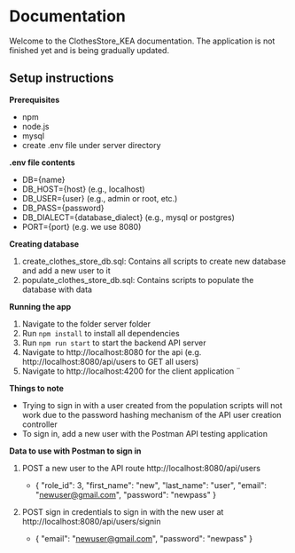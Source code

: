 # Documentation

Welcome to the ClothesStore_KEA documentation. The application is not finished yet and is being gradually updated.

## Setup instructions

**Prerequisites**
- npm
- node.js
- mysql
- create .env file under server directory

**.env file contents**
- DB={name}
- DB_HOST={host} (e.g., localhost)
- DB_USER={user} (e.g., admin or root, etc.)
- DB_PASS={password}
- DB_DIALECT={database_dialect} (e.g., mysql or postgres)
- PORT={port} (e.g. we use 8080)

**Creating database**
1. create_clothes_store_db.sql: Contains all scripts to create new database and add a new user to it
2. populate_clothes_store_db.sql: Contains scripts to populate the database with data

**Running the app**
1. Navigate to the folder server folder
2. Run `npm install` to install all dependencies
3. Run `npm run start` to start the backend API server 
4. Navigate to http://localhost:8080 for the api (e.g. http://localhost:8080/api/users to GET all users)
5. Navigate to http://localhost:4200 for the client application
¨

**Things to note**
- Trying to sign in with a user created from the population scripts will not work due to the password hashing mechanism of the API user creation controller
- To sign in, add a new user with the Postman API testing application

**Data to use with Postman to sign in**
1. POST a new user to the API route http://localhost:8080/api/users
    - {
        "role_id": 3,
        "first_name": "new",
        "last_name": "user",
        "email": "newuser@gmail.com",
        "password": "newpass"
       }
    
2. POST sign in credentials to sign in with the new user at http://localhost:8080/api/users/signin
    - {
        "email": "newuser@gmail.com",
        "password": "newpass"
       }   
